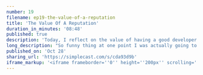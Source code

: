 ```yaml
---
number: 19
filename: ep19-the-value-of-a-reputation
title: 'The Value Of A Reputation'
duration_in_minutes: '08:48'
published: true
description: 'Today, I reflect on the value of having a good developer reputation, and how at times I lose sight of that. If Livewire never makes a penny, it won''t be at all a loss.'
long_description: "So funny thing at one point I was actually going to charge for Livewire. That's funny to hear me say that right now, but you've not even that long before larrikin. I mean way before larrikin, but even right before Larrick on I was like really running the numbers and thinking, you know, all right, how much can I make on this thing?\r\n\r\nLike put a lot of work into this basically quit my job and haven't worked in like four or five months. I've like to make some money redeem some of this value. Okay, I'll charge for live or that's the thing. I'm not going to try to like raise a board or do patreon stuff. Like that doesn't work. I'm just going to charge for it, you know charging for software.\r\n\r\nThat's the thing people do so I messaged Adam Ladd and I basically had this plan and I really believe I stood to make like 15 grand. I think I could have maybe. Now in hindsight, I probably definitely couldn't anybody know I would have been 15 grand. And you know, I even knew that myself like 15 grand is not worth it for the work.\r\n\r\nI put into it 15 grand. No way. I'd rather just not have that money and has something that everybody can use and grow it's an open-source, you know project I mentioned I asked a couple people for advice and one of those people was mr. Adam wave and and he gave it to me straight. Like I knew he would you said something like.\r\n\r\nDude, you're going to make like $200 to something. Like I don't know what he said maybe more than that. I think that's what he was saying about patreon. He's like, yeah, if you pay trying to make $200 if you charge for it, you know, whatever basically somewhere in this this midst of him, like giving it to me straight was like but don't underestimate the value of you know, your reputation of like building building.\r\n\r\nYour reputation is like a open-source maintainer contributor person who created something pretty big. That stuck with me. Those are not his words, but sort of kind of that's what he was saying and that stuck with me for sure big time that that yeah, right. I mean this seems so obvious, but I had to be reminded that like.\r\n\r\nthat. This is this is a big step for me like this is this is a real contribution something that if I execute well, if I if it's if it's as useful as I think it could be and I execute it. Well could be something that most layer of elapsed use, you know, that would be crazy and it's kind of it's not just like a little like package, you know, it's a it's a way of developing it's a system.\r\n\r\nIt's a framework unto itself. That's pretty big deal. So. This could kind of open some doors for me. And I don't know he reminded me of that and that that just was a good reminder for me. That's all I needed now is like yeah, you're right. You know what? Yeah reputation is a thing. I guess. I'm my mind.\r\n\r\nI felt like I sort of had that reputation of felt like it's like sort of I don't know if. If you're putting like laravel celebrities and tears, I'm probably like a second or third-tier celebrity and that's what I feel like, you know in terms. I don't know for using my follower can be like screw humility.\r\n\r\nThis is like how I picture myself based on Twitter followers, and I don't know just general like my connections with people in the community whatever but I think I'm at that level and I just sort of felt like that was. Heil a high enough level or something, I don't know but. He reminded me that there's you know, there's more to be had there's more to be reputed for I don't know there's more of a reputation to have more doors will open if I contribute something of value to the community more than just my little tip tweets and blog posts and stuff like that.\r\n\r\nSo anyway, I'm saying all this because I'm reflecting on this. I'm about to travel to Europe for full-stack EU and this is funny because there's like lots of people. But first I've never been to Europe and a lot of my family. My mom is never been in Europe. My dad has never been in Europe Brothers never been in Europe.\r\n\r\nMy sisters have been here, you know, there's. I don't know. It's like it's kind of a big deal for me, even though I travel a lot. I been a lot of places and I imagined that I would go here whether or not I was speaking somewhere. But you know, there's somebody who's paying for my flights and a couple nights in a hotel to go to Europe and talk about not actually about Livewire but stuff like it like like Frank asked me to talk about live organized like well, they're not all PHP developers.\r\n\r\nMaybe I shouldn't but but this is in some way in some indirect Way live where open the door for me to go talk about this. And next year I'm going to shoot for you know, the other conference is laravel EU or Larrick on EU and stuff like that. And those are doors. You know, that's sort of like this is the kind of thing that I feel funny saying to the laravel community because a lot of community members do this sort of thing this traveling and whatever.\r\n\r\nBut you know what? I tell my family about this they're like to like what like this thing that you're working on is take you around the world, like people are paying, you know, whatever a thousand dollars for you to fly over and hundreds more to stay in a hotel and whatever and talk about this thing for help for 30 minutes what that's insane.\r\n\r\nLike, you know, people are just like dump on my dad. He's so funny. He's like, you know, he's so proud and just like can't believe this you know, which is really funny. It's again funny saying to this crowd because I think this you know, I don't know if it's I don't know just definitely not as big of a deal than it is to my parents.\r\n\r\nAnd anyway, so so going to Europe and then I get an email. The other day, I don't know about a week ago from somebody who works for a company called Prisma Kai got to look into it. I think it's Prismatic and and this guy's like Hey, we're starting a new YouTube video on YouTube channel, where were interviewing like open-source maintainers.\r\n\r\nWe've had West boss on we've had named a couple other big names and he's like. So and I you know, I follow you on Twitter and I heard that you're going to be in Belgium. Would you be up for flying to Paris and US interviewing you you know for our YouTube channel and I'm like well hell, yeah, like that's super cool and you know that they offer to like sponsor my travel to Paris from Belgium.\r\n\r\nLike that's insane just for a YouTube interview. I don't know so it's for me that like I'm being transparent here like. These are kind of big moments. These are moments where I go home and like this is something like this is more than nothing. This is somebody who's follows me on Twitter and wants to fly me somewhere to hear me talk like they're big moments and I guess I take pride in them and I feel good about them and I'm humbled by them or whatever, you know.\r\n\r\nYeah, so so it feels pretty good. And that's why I'm reflecting on this and I'm like, you know, a lot of this is because of Livewire and. I think I could have maybe shot for some of these things without it. But live wires. The thing is the thing that that I guess I'm most known for at the moment and hopefully will become more known for as it becomes more valuable and and whatever so, I don't know I'm saying here.\r\n\r\nI guess what I'm saying though is like I underestimated the value of the reputation of it. I didn't really think of it like that. I thought of it first it was like just fun and a really useful tool and then I started to get my sights set on like maybe I could actually fund. My life with this tool and I think that maybe was a lofty goal at the time maybe eventually down the road.\r\n\r\nBut but then I sort of shifted my sites to this is about my reputation. Like I want to build something. I want to make it really good as good as I can possibly make it really useful do a really good job on the docks and educational materials and everything just make it a really valuable tool for laravel developers and and I'll be recognized for that, you know, and that'll build their reputation and then it'll be kind of like a tool in my.\r\n\r\nTool, I don't know like like a Resume Builder, you know something that that that I'll be able to any job I go to like I'm going to point a live wire. I'm gonna be like, hey, yeah, I spent a ton of time working on this open source project and you can see all the code. I wrote here and all the people you can see how I managed a how to Big open source project, you know, so it's been a wild ride and really good time and.\r\n\r\nYeah, so that's that I think now is maybe a good it's pretty late and I got to go to bed these last three episodes. You can probably hear I have a cold and it's late at night. And so I'm really like quiet right now, but I was just in the reflective mood and I'm about to leave for Europe for two weeks and I'm putting the pen down.\r\n\r\nI'm not going to be on the computer too much. I will be at full stack you but outside of that will be traveling and doing whatever else so I'm going to be a little bit quiet. I'll release these. Maybe over the next two weeks, but but things will be a little quiet. I won't be really around much, but I'm but when I get back I'm going to be hitting it hard.\r\n\r\nSo so there's definitely some exciting stuff to come in the Live Wire front that I can't wait to talk about and work on it. Whatever so stay tuned. Thanks for listening to Lon. Enjoy your cab ride by."
published_on: 'Oct 28'
sharing_url: 'https://simplecast.com/s/cda93d9b'
iframe_markup: '<iframe frameborder=''0'' height=''200px'' scrolling=''no'' seamless src=''https://embed.simplecast.com/cda93d9b?color=f5f5f5'' width=''100%''></iframe>'
---
```

